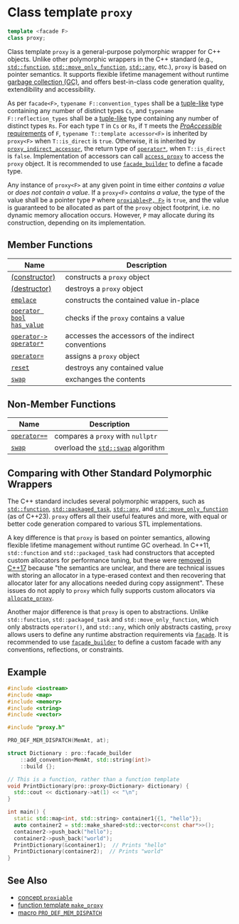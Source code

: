 # Class template `proxy`

```cpp
template <facade F>
class proxy;
```

Class template `proxy` is a general-purpose polymorphic wrapper for C++ objects. Unlike other polymorphic wrappers in the C++ standard (e.g., [`std::function`](https://en.cppreference.com/w/cpp/utility/functional/function), [`std::move_only_function`](https://en.cppreference.com/w/cpp/utility/functional/move_only_function), [`std::any`](https://en.cppreference.com/w/cpp/utility/any), etc.), `proxy` is based on pointer semantics. It supports flexible lifetime management without runtime [garbage collection (GC)](https://en.wikipedia.org/wiki/Garbage_collection_(computer_science)), and offers best-in-class code generation quality, extendibility and accessibility.

As per `facade<F>`, `typename F::convention_types` shall be a [tuple-like](https://en.cppreference.com/w/cpp/utility/tuple/tuple-like) type containing any number of distinct types `Cs`, and `typename F::reflection_types` shall be a [tuple-like](https://en.cppreference.com/w/cpp/utility/tuple/tuple-like) type containing any number of distinct types `Rs`. For each type `T` in `Cs` or `Rs`, if `T` meets the [*ProAccessible* requirements](ProAccessible.md) of `F`, `typename T::template accessor<F>` is inherited by `proxy<F>` when `T::is_direct` is `true`. Otherwise, it is inherited by [`proxy_indirect_accessor`](proxy_indirect_accessor.md), the return type of [`operator*`](proxy/indirection.md), when `T::is_direct` is `false`. Implementation of accessors can call [`access_proxy`](access_proxy.md) to access the `proxy` object. It is recommended to use [`facade_builder`](basic_facade_builder.md) to define a facade type.

Any instance of `proxy<F>` at any given point in time either *contains a value* or *does not contain a value*. If a `proxy<F>` *contains a value*, the type of the value shall be a pointer type `P`  where [`proxiable<P, F>`](proxiable.md) is `true`, and the value is guaranteed to be allocated as part of the `proxy` object footprint, i.e. no dynamic memory allocation occurs. However, `P` may allocate during its construction, depending on its implementation.

## Member Functions

| Name                                                       | Description                                        |
| ---------------------------------------------------------- | -------------------------------------------------- |
| [(constructor)](proxy/constructor.md)                      | constructs a `proxy` object                        |
| [(destructor)](proxy/destructor.md)                        | destroys a `proxy` object                          |
| [`emplace`](proxy/emplace.md)                              | constructs the contained value in-place            |
| [`operator bool`<br />`has_value`](proxy/operator_bool.md) | checks if the `proxy` contains a value             |
| [`operator->`<br />`operator*`](proxy/indirection.md)      | accesses the accessors of the indirect conventions |
| [`operator=`](proxy/assignment.md)                         | assigns a `proxy` object                           |
| [`reset`](proxy/reset.md)                                  | destroys any contained value                       |
| [`swap`](proxy/swap.md)                                    | exchanges the contents                             |

## Non-Member Functions

| Name                                              | Description                                                  |
| ------------------------------------------------- | ------------------------------------------------------------ |
| [`operator==`](proxy/friend_operator_equality.md) | compares a `proxy` with `nullptr`                            |
| [`swap`](proxy/friend_swap.md)                    | overload the [`std::swap`](https://en.cppreference.com/w/cpp/algorithm/swap) algorithm |

## Comparing with Other Standard Polymorphic Wrappers

The C++ standard includes several polymorphic wrappers, such as [`std::function`](https://en.cppreference.com/w/cpp/utility/functional/function/function), [`std::packaged_task`](https://en.cppreference.com/w/cpp/thread/packaged_task), [`std::any`](https://en.cppreference.com/w/cpp/utility/any/any), and [`std::move_only_function`](https://en.cppreference.com/w/cpp/utility/functional/move_only_function/move_only_function) (as of C++23). `proxy` offers all their useful features and more, with equal or better code generation compared to various STL implementations.

A key difference is that `proxy` is based on pointer semantics, allowing flexible lifetime management without runtime GC overhead. In C++11, `std::function` and `std::packaged_task` had constructors that accepted custom allocators for performance tuning, but these were [removed in C++17](https://www.open-std.org/jtc1/sc22/wg21/docs/papers/2016/p0302r1.html) because "the semantics are unclear, and there are technical issues with storing an allocator in a type-erased context and then recovering that allocator later for any allocations needed during copy assignment". These issues do not apply to `proxy` which fully supports custom allocators via [`allocate_proxy`](allocate_proxy.md).

Another major difference is that `proxy` is open to abstractions. Unlike `std::function`, `std::packaged_task` and `std::move_only_function`, which only abstracts `operator()`, and `std::any`, which only abstracts casting, `proxy` allows users to define any runtime abstraction requirements via [`facade`](facade.md). It is recommended to use [`facade_builder`](basic_facade_builder.md) to define a custom facade with any conventions, reflections, or constraints.

## Example

```cpp
#include <iostream>
#include <map>
#include <memory>
#include <string>
#include <vector>

#include "proxy.h"

PRO_DEF_MEM_DISPATCH(MemAt, at);

struct Dictionary : pro::facade_builder
    ::add_convention<MemAt, std::string(int)>
    ::build {};

// This is a function, rather than a function template
void PrintDictionary(pro::proxy<Dictionary> dictionary) {
  std::cout << dictionary->at(1) << "\n";
}

int main() {
  static std::map<int, std::string> container1{{1, "hello"}};
  auto container2 = std::make_shared<std::vector<const char*>>();
  container2->push_back("hello");
  container2->push_back("world");
  PrintDictionary(&container1);  // Prints "hello"
  PrintDictionary(container2);  // Prints "world"
}
```

## See Also

- [concept `proxiable`](proxiable.md)
- [function template `make_proxy`](make_proxy.md)
- [macro `PRO_DEF_MEM_DISPATCH`](PRO_DEF_MEM_DISPATCH.md)
